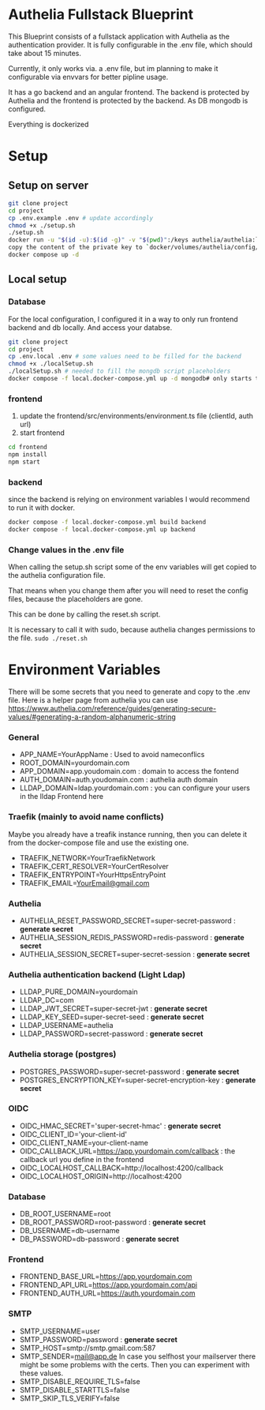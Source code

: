 # Authelia Fullstack Blueprint
This Blueprint consists of a fullstack application with Authelia as the authentication provider.
It is fully configurable in the .env file, which should take about 15 minutes.

Currently, it only works via. a .env file, but im planning to make it configurable via envvars for better pipline usage.

It has a go backend and an angular frontend.
The backend is protected by Authelia and the frontend is protected by the backend.
As DB mongodb is configured.

Everything is dockerized
# Setup
## Setup on server
``` sh
git clone project
cd project
cp .env.example .env # update accordingly
chmod +x ./setup.sh
./setup.sh
docker run -u "$(id -u):$(id -g)" -v "$(pwd)":/keys authelia/authelia:latest authelia crypto pair rsa generate --bits 4096 --directory /keys
copy the content of the private key to `docker/volumes/authelia/config/secrets/oidc/jwks/rsa.4096.key`
docker compose up -d
```
## Local setup
### Database
For the local configuration, I configured it in a way to only run frontend backend and db locally. And access your databse.
``` sh
git clone project
cd project
cp .env.local .env # some values need to be filled for the backend 
chmod +x ./localSetup.sh
./localSetup.sh # needed to fill the mongdb script placeholders
docker compose -f local.docker-compose.yml up -d mongodb# only starts the db
```
### frontend
1. update the frontend/src/environments/environment.ts file (clientId, auth url)
2. start frontend
``` sh
cd frontend
npm install
npm start
```
### backend
since the backend is relying on environment variables I would recommend to run it with docker.
``` sh
docker compose -f local.docker-compose.yml build backend
docker compose -f local.docker-compose.yml up backend
```
### Change values in the .env file
When calling the setup.sh script some of the env variables will get copied to the authelia configuration file.

That means when you change them after you will need to reset the config files, because the placeholders are gone.

This can be done by calling the reset.sh script.

It is necessary to call it with sudo, because authelia changes permissions to the file.
```sudo ./reset.sh``` 

# Environment Variables
There will be some secrets that you need to generate and copy to the .env file.
Here is a helper page from authelia you can use https://www.authelia.com/reference/guides/generating-secure-values/#generating-a-random-alphanumeric-string
### General
- APP_NAME=YourAppName : Used to avoid nameconflics
- ROOT_DOMAIN=yourdomain.com
- APP_DOMAIN=app.youdomain.com : domain to access the fontend
- AUTH_DOMAIN=auth.youdomain.com : authelia auth domain
- LLDAP_DOMAIN=ldap.yourdomain.com : you can configure your users in the lldap Frontend here

### Traefik (mainly to avoid name conflicts)
Maybe you already have a treafik instance running, then you can delete it from the docker-compose file and use the existing one.
- TRAEFIK_NETWORK=YourTraefikNetwork
- TRAEFIK_CERT_RESOLVER=YourCertResolver
- TRAEFIK_ENTRYPOINT=YourHttpsEntryPoint
- TRAEFIK_EMAIL=YourEmail@gmail.com
 
### Authelia
- AUTHELIA_RESET_PASSWORD_SECRET=super-secret-password : **generate secret**
- AUTHELIA_SESSION_REDIS_PASSWORD=redis-password : **generate secret**
- AUTHELIA_SESSION_SECRET=super-secret-session : **generate secret**
 
 ### Authelia authentication backend (Light Ldap)
- LLDAP_PURE_DOMAIN=yourdomain
- LLDAP_DC=com
- LLDAP_JWT_SECRET=super-secret-jwt : **generate secret**
- LLDAP_KEY_SEED=super-secret-seed : **generate secret**
- LLDAP_USERNAME=authelia
- LLDAP_PASSWORD=secret-password : **generate secret**
 
 ### Authelia storage (postgres)
- POSTGRES_PASSWORD=super-secret-password : **generate secret**
- POSTGRES_ENCRYPTION_KEY=super-secret-encryption-key : **generate secret**
 
 ### OIDC
- OIDC_HMAC_SECRET='super-secret-hmac' : **generate secret**
- OIDC_CLIENT_ID='your-client-id'
- OIDC_CLIENT_NAME=your-client-name
- OIDC_CALLBACK_URL=https://app.yourdomain.com/callback : the callback url you define in the frontend
- OIDC_LOCALHOST_CALLBACK=http://localhost:4200/callback
- OIDC_LOCALHOST_ORIGIN=http://localhost:4200
 
 ### Database
- DB_ROOT_USERNAME=root
- DB_ROOT_PASSWORD=root-password : **generate secret**
- DB_USERNAME=db-username
- DB_PASSWORD=db-password : **generate secret**
 
 ### Frontend
- FRONTEND_BASE_URL=https://app.yourdomain.com
- FRONTEND_API_URL=https://app.yourdomain.com/api
- FRONTEND_AUTH_URL=https://auth.yourdomain.com
 
### SMTP
- SMTP_USERNAME=user
- SMTP_PASSWORD=password : **generate secret**
- SMTP_HOST=smtp://smtp.gmail.com:587
- SMTP_SENDER=mail@app.de
In case you selfhost your mailserver there might be some problems with the certs. Then you can experiment with these values.
- SMTP_DISABLE_REQUIRE_TLS=false
- SMTP_DISABLE_STARTTLS=false
- SMTP_SKIP_TLS_VERIFY=false